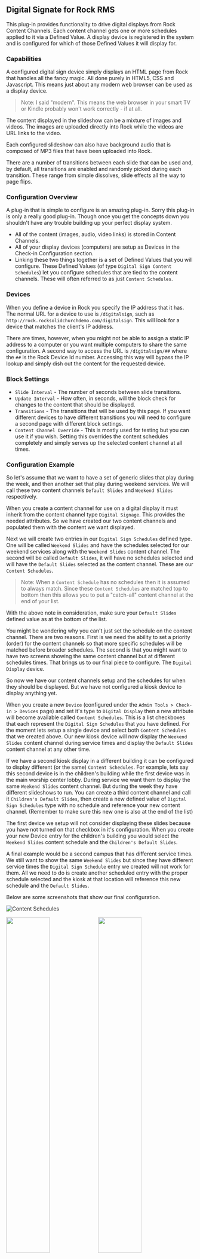 ﻿## Digital Signate for Rock RMS

This plug-in provides functionality to drive digital displays from Rock
Content Channels. Each content channel gets one or more schedules applied
to it via a Defined Value. A display device is registered in the system
and is configured for which of those Defined Values it will display for.

### Capabilities

A configured digital sign device simply displays an HTML page from Rock that
handles all the fancy magic. All done purely in HTML5, CSS and Javascript.
This means just about any modern web browser can be used as a display device.

> Note: I said "modern". This means the web browser in your smart TV or
> Kindle probably won't work correctly - if at all.

The content displayed in the slideshow can be a mixture of images and videos.
The images are uploaded directly into Rock while the videos are URL links to
the video.

Each configured slideshow can also have background audio that is composed of
MP3 files that have been uploaded into Rock.

There are a number of transitions between each slide that can be used and,
by default, all transitions are enabled and randomly picked during each
transition. These range from simple dissolves, slide effects all the way
to page flips.

### Configuration Overview

A plug-in that is simple to configure is an amazing plug-in. Sorry this
plug-in is only a really good plug-in. Though once you get the concepts down
you shouldn't have any trouble building up your perfect display system.

* All of the content (images, audio, video links) is stored in Content
Channels.
* All of your display devices (computers) are setup as Devices in the
Check-in Configuration section.
* Linking these two things together is a set of Defined
Values that you will configure. These Defined Values (of type `Digital Sign
Content Schedules`) let you configure schedules that are tied to the content
channels. These will often referred to as just `Content Schedules`.

### Devices

When you define a device in Rock you specify the IP address that it has.
The normal URL for a device to use is `/digitalsign`, such as
`http://rock.rocksolidchurchdemo.com/digitalsign`. This will look for a device
that matches the client's IP address.

There are times, however, when you might not be able to assign a static IP
address to a computer or you want multiple computers to share the same
configuration. A second way to access the URL is `/digitalsign/##` where the
`##` is the Rock Device Id number. Accessing this way will bypass the IP
lookup and simply dish out the content for the requested device.

### Block Settings

* `Slide Interval` - The number of seconds between slide transitions.
* `Update Interval` - How often, in seconds, will the block check for changes
to the content that should be displayed.
* `Transitions` - The transitions that will be used by this page. If you
want different devices to have different transitions you will need to
configure a second page with different block settings.
* `Content Channel Override` - This is mostly used for testing but you can
use it if you wish. Setting this overrides the content schedules completely
and simply serves up the selected content channel at all times.

### Configuration Example

So let's assume that we want to have a set of generic slides that play
during the week, and then another set that play during weekend services. We
will call these two content channels `Default Slides` and `Weekend Slides`
respectively.

When you create a content channel for use on a digital display it must
inherit from the content channel type `Digital Signage`. This provides the
needed attributes. So we have created our two content channels and populated
them with the content we want displayed.

Next we will create two entries in our `Digital Sign Schedules` defined type.
One will be called `Weekend Slides` and have the schedules selected for our
weekend services along with the `Weekend Slides` content channel. The second
will be called `Default Slides`, it will have no schedules selected and will
have the `Default Slides` selected as the content channel. These are our
`Content Schedules`.

> Note: When a `Content Schedule` has no schedules then it is assumed to
> always match. Since these `Content Schedules` are matched top to bottom
> then this allows you to put a "catch-all" content channel at the end of
> your list.

With the above note in consideration, make sure your `Default Slides` defined
value as at the bottom of the list.

You might be wondering why you can't just set the schedule on the content
channel. There are two reasons. First is we need the ability to set a priority
(order) for the content channels so that more specific schedules will be
matched before broader schedules. The second is that you might want to have
two screens showing the same content channel but at different schedules times.
That brings us to our final piece to configure. The `Digital Display` device.

So now we have our content channels setup and the schedules for when they
should be displayed. But we have not configured a kiosk device to display
anything yet.

When you create a new `Device` (configured under the
`Admin Tools > Check-in > Devices` page) and set it's type to `Digital Display`
then a new attribute will become available called `Content Schedules`. This
is a list checkboxes that each represent the `Digital Sign Schedules` that
you have defined. For the moment lets setup a single device and select both
`Content Schedules` that we created above. Our new kiosk device will now
display the `Weekend Slides` content channel during service times and display
the `Default Slides` content channel at any other time.

If we have a second kiosk display in a different building it can be configured
to display different (or the same) `Content Schedules`. For example, lets say
this second device is in the children's building while the first device was
in the main worship center lobby. During service we want them to display the
same `Weekend Slides` content channel. But during the week they have different
slideshows to run. You can create a third content channel and call it
`Children's Default Slides`, then create a new defined value of `Digital
Sign Schedules` type with no schedule and reference your new content channel.
(Remember to make sure this new one is also at the end of the list)

The first device we setup will not consider displaying these slides because
you have not turned on that checkbox in it's configuration. When you create
your new Device entry for the children's building you would select the
`Weekend Slides` content schedule and the `Children's Default Slides`.

A final example would be a second campus that has different service times.
We still want to show the same `Weekend Slides` but since they have
different service times the `Digital Sign Schedule` entry we created will
not work for them. All we need to do is create another scheduled entry with
the proper schedule selected and the kiosk at that location will reference
this new schedule and the `Default Slides`.

Below are some screenshots that show our final configuration.

![Content Schedules](Documentation/content-schedules.png)

<img src="Documentation/device-main-lobby.png" width="48%" />
<img src="Documentation/device-childrens-lobby.png" width="48%" />

<img src="Documentation/device-second-campus-lobby.png" width="48%" />

### Supported Media Types

#### Images

Any image file will be automatically scaled to the resolution of the browser
window. Smaller images will be scaled up and larger images will be scaled
down. So you if you have displays running at different resolutions you can
upload images at the highest supported resolution and they will be scaled
properly.

You can also mix aspect ratios (some displays at 4:3 and some at 16:9). Any
image will be resized to fit the entire image on screen with black bars
added as needed.

Pretty much any image file type can be used. But you should limit yourself
to standard web formats such as PNG or JPG.

#### Video

If you want to throw in some videos for people to watch (audio is played too)
then put the link to the video in the `Video URL` attribute of the
content channel item. When setting up a video slide you should leave the
`Image` attribute blank.

Since we don't know the actual length of the video we are using the public
Javascript APIs from the respective video providers to receive events when
the video finishes playing. This can cause hangups if 1) something just goes
terribly wrong during playback and the video stops or 2) a network
interrupt causes the video to stutter enough that the browser gives up
trying to play it but doesn't trigger the "video ended" event.

##### Supported video providers

* Vimeo
* Youtube

#### Audio

You can add background audio to your slideshow. The only supported file type
is MP3. Upload your MP3 the same way you would for building an image slide
except instead of uploading a PNG to the `Slide` attribute upload your MP3
file instead. You obviously won't get a preview image but it will work.

When the slideshow starts any MP3 files will be compiled into a playlist and
played one after another and loop when the playlist ends. If there a video
slide comes up then the audio will fade out and then fade back in once the
video has finished.

### Supported Clients

This plug-in has been tested with the following browsers:

* Chrome 59.0.3071.115 for Windows
* Edge 40.15063.0.0
* Firefox 54.0.1 for Windows
* Firefox 49.0.2 for Mac
* Internet Explorer 11.483.15063.0 <sup>1</sup>
* [Porteus-Kiosk](http://porteus-kiosk.org/) 4.4.0 with Firefox

Other versions of browsers and clients will probably work too. These are
just the ones that we have explicitly tested.

And seriously. What is with these web browser version numbers. Could they
get any longer?

**Known Issues**

1 - Internet Explorer does not work handle the 3D transitions properly.

### Unsupported Clients

The following clients are known to not work.

* iOS (iPhone and iPad). Audio does not work, video does not auto-play,
transitions do not work.